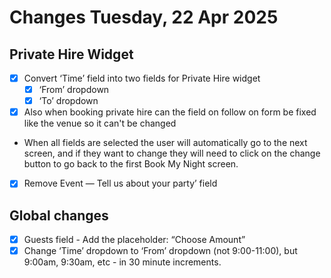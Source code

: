 # Changes Tuesday, 22 Apr 2025

## Private Hire Widget
- [x] Convert ‘Time’ field into two fields for Private Hire widget
  - [x]  ‘From’ dropdown
  - [x]  ‘To’ dropdown
- [x]  Also when booking private hire can the field on follow on form be fixed like the venue so it can't be changed
  - When all fields are selected the user will automatically go to the next screen, and if they want to change they will need to click on the change button to go back to the first Book My Night screen.
- [x]  Remove Event — Tell us about your party’ field

## Global changes
- [x] Guests field - Add the placeholder: “Choose Amount”
- [x] Change ‘Time’ dropdown to ‘From’ dropdown (not 9:00-11:00), but 9:00am, 9:30am, etc - in 30 minute increments.